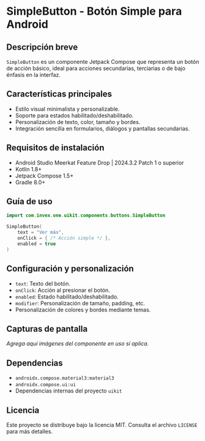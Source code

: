 # SimpleButton - Botón Simple para Android

## Descripción breve
`SimpleButton` es un componente Jetpack Compose que representa un botón de acción básico, ideal para acciones secundarias, terciarias o de bajo énfasis en la interfaz.

## Características principales
- Estilo visual minimalista y personalizable.
- Soporte para estados habilitado/deshabilitado.
- Personalización de texto, color, tamaño y bordes.
- Integración sencilla en formularios, diálogos y pantallas secundarias.

## Requisitos de instalación
- Android Studio Meerkat Feature Drop | 2024.3.2 Patch 1 o superior
- Kotlin 1.8+
- Jetpack Compose 1.5+
- Gradle 8.0+

## Guía de uso
```kotlin
import com.invex.one.uikit.components.buttons.SimpleButton

SimpleButton(
    text = "Ver más",
    onClick = { /* Acción simple */ },
    enabled = true
)
```

## Configuración y personalización
- `text`: Texto del botón.
- `onClick`: Acción al presionar el botón.
- `enabled`: Estado habilitado/deshabilitado.
- `modifier`: Personalización de tamaño, padding, etc.
- Personalización de colores y bordes mediante temas.

## Capturas de pantalla
_Agrega aquí imágenes del componente en uso si aplica._

## Dependencias
- `androidx.compose.material3:material3`
- `androidx.compose.ui:ui`
- Dependencias internas del proyecto `uikit`

## Licencia
Este proyecto se distribuye bajo la licencia MIT. Consulta el archivo `LICENSE` para más detalles.

